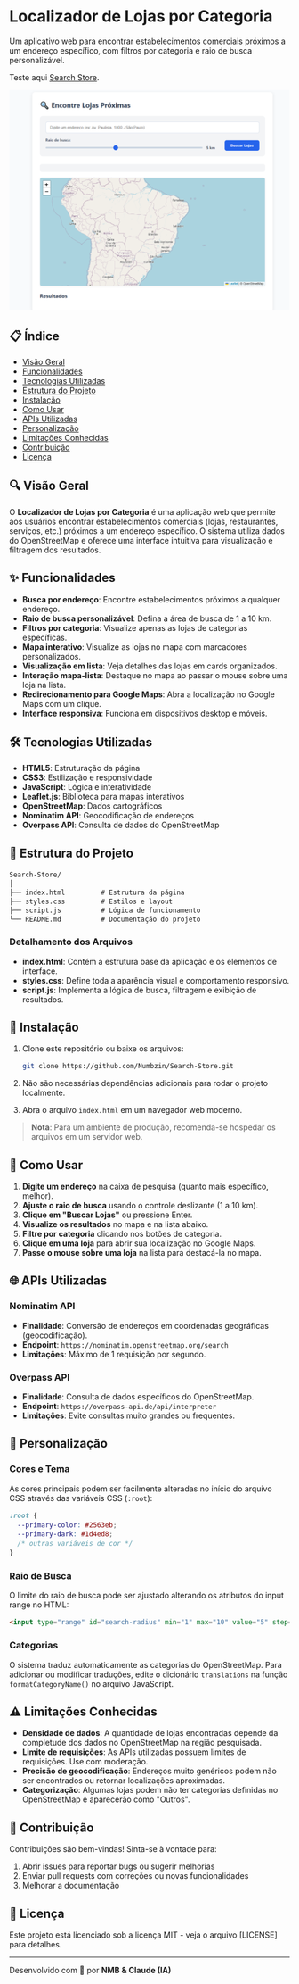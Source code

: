# Localizador de Lojas por Categoria

Um aplicativo web para encontrar estabelecimentos comerciais próximos a um endereço específico, com filtros por categoria e raio de busca personalizável.

Teste aqui [Search Store](https://search-store-two.vercel.app/).

![Banner do Projeto](print.png)

## 📋 Índice

- [Visão Geral](#visão-geral)
- [Funcionalidades](#funcionalidades)
- [Tecnologias Utilizadas](#tecnologias-utilizadas)
- [Estrutura do Projeto](#estrutura-do-projeto)
- [Instalação](#instalação)
- [Como Usar](#como-usar)
- [APIs Utilizadas](#apis-utilizadas)
- [Personalização](#personalização)
- [Limitações Conhecidas](#limitações-conhecidas)
- [Contribuição](#contribuição)
- [Licença](#licença)

## 🔍 Visão Geral

O **Localizador de Lojas por Categoria** é uma aplicação web que permite aos usuários encontrar estabelecimentos comerciais (lojas, restaurantes, serviços, etc.) próximos a um endereço específico. O sistema utiliza dados do OpenStreetMap e oferece uma interface intuitiva para visualização e filtragem dos resultados.

## ✨ Funcionalidades

- **Busca por endereço**: Encontre estabelecimentos próximos a qualquer endereço.
- **Raio de busca personalizável**: Defina a área de busca de 1 a 10 km.
- **Filtros por categoria**: Visualize apenas as lojas de categorias específicas.
- **Mapa interativo**: Visualize as lojas no mapa com marcadores personalizados.
- **Visualização em lista**: Veja detalhes das lojas em cards organizados.
- **Interação mapa-lista**: Destaque no mapa ao passar o mouse sobre uma loja na lista.
- **Redirecionamento para Google Maps**: Abra a localização no Google Maps com um clique.
- **Interface responsiva**: Funciona em dispositivos desktop e móveis.

## 🛠️ Tecnologias Utilizadas

- **HTML5**: Estruturação da página
- **CSS3**: Estilização e responsividade
- **JavaScript**: Lógica e interatividade
- **Leaflet.js**: Biblioteca para mapas interativos
- **OpenStreetMap**: Dados cartográficos
- **Nominatim API**: Geocodificação de endereços
- **Overpass API**: Consulta de dados do OpenStreetMap

## 📁 Estrutura do Projeto

```
Search-Store/
│
├── index.html         # Estrutura da página
├── styles.css         # Estilos e layout
├── script.js          # Lógica de funcionamento
└── README.md          # Documentação do projeto
```

### Detalhamento dos Arquivos

- **index.html**: Contém a estrutura base da aplicação e os elementos de interface.
- **styles.css**: Define toda a aparência visual e comportamento responsivo.
- **script.js**: Implementa a lógica de busca, filtragem e exibição de resultados.

## 🚀 Instalação

1. Clone este repositório ou baixe os arquivos:

   ```bash
   git clone https://github.com/Numbzin/Search-Store.git
   ```

2. Não são necessárias dependências adicionais para rodar o projeto localmente.

3. Abra o arquivo `index.html` em um navegador web moderno.

> **Nota**: Para um ambiente de produção, recomenda-se hospedar os arquivos em um servidor web.

## 📝 Como Usar

1. **Digite um endereço** na caixa de pesquisa (quanto mais específico, melhor).
2. **Ajuste o raio de busca** usando o controle deslizante (1 a 10 km).
3. **Clique em "Buscar Lojas"** ou pressione Enter.
4. **Visualize os resultados** no mapa e na lista abaixo.
5. **Filtre por categoria** clicando nos botões de categoria.
6. **Clique em uma loja** para abrir sua localização no Google Maps.
7. **Passe o mouse sobre uma loja** na lista para destacá-la no mapa.

## 🌐 APIs Utilizadas

### Nominatim API

- **Finalidade**: Conversão de endereços em coordenadas geográficas (geocodificação).
- **Endpoint**: `https://nominatim.openstreetmap.org/search`
- **Limitações**: Máximo de 1 requisição por segundo.

### Overpass API

- **Finalidade**: Consulta de dados específicos do OpenStreetMap.
- **Endpoint**: `https://overpass-api.de/api/interpreter`
- **Limitações**: Evite consultas muito grandes ou frequentes.

## 🎨 Personalização

### Cores e Tema

As cores principais podem ser facilmente alteradas no início do arquivo CSS através das variáveis CSS (`:root`):

```css
:root {
  --primary-color: #2563eb;
  --primary-dark: #1d4ed8;
  /* outras variáveis de cor */
}
```

### Raio de Busca

O limite do raio de busca pode ser ajustado alterando os atributos do input range no HTML:

```html
<input type="range" id="search-radius" min="1" max="10" value="5" step="0.5" />
```

### Categorias

O sistema traduz automaticamente as categorias do OpenStreetMap. Para adicionar ou modificar traduções, edite o dicionário `translations` na função `formatCategoryName()` no arquivo JavaScript.

## ⚠️ Limitações Conhecidas

- **Densidade de dados**: A quantidade de lojas encontradas depende da completude dos dados no OpenStreetMap na região pesquisada.
- **Limite de requisições**: As APIs utilizadas possuem limites de requisições. Use com moderação.
- **Precisão de geocodificação**: Endereços muito genéricos podem não ser encontrados ou retornar localizações aproximadas.
- **Categorização**: Algumas lojas podem não ter categorias definidas no OpenStreetMap e aparecerão como "Outros".

## 🤝 Contribuição

Contribuições são bem-vindas! Sinta-se à vontade para:

1. Abrir issues para reportar bugs ou sugerir melhorias
2. Enviar pull requests com correções ou novas funcionalidades
3. Melhorar a documentação

## 📄 Licença

Este projeto está licenciado sob a licença MIT - veja o arquivo [LICENSE] para detalhes.

---

Desenvolvido com 💙 por **NMB & Claude (IA)**
